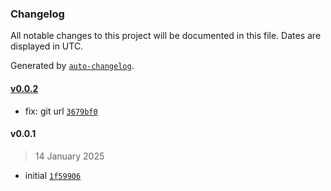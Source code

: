 ### Changelog

All notable changes to this project will be documented in this file. Dates are displayed in UTC.

Generated by [`auto-changelog`](https://github.com/CookPete/auto-changelog).

#### [v0.0.2](https://github.com/wmakeev/table-transform-modules/compare/v0.0.1...v0.0.2)

- fix: git url [`3679bf0`](https://github.com/wmakeev/table-transform-modules/commit/3679bf04aeb7e321aebabd44185d18ca33089192)

#### v0.0.1

> 14 January 2025

- initial [`1f59906`](https://github.com/wmakeev/table-transform-modules/commit/1f59906924040f834c756feb24394fe6d95b29e6)
